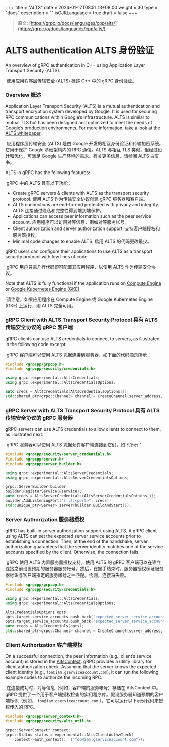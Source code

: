 +++
title = "ALTS"
date = 2024-01-17T08:51:13+08:00
weight = 30
type = "docs"
description = ""
isCJKLanguage = true
draft = false
+++

> 原文: [https://grpc.io/docs/languages/cpp/alts/](https://grpc.io/docs/languages/cpp/alts/)

# ALTS authentication ALTS 身份验证

An overview of gRPC authentication in C++ using Application Layer Transport Security (ALTS).

​	使用应用程序层传输安全 (ALTS) 概述 C++ 中的 gRPC 身份验证。



### Overview 概述

Application Layer Transport Security (ALTS) is a mutual authentication and transport encryption system developed by Google. It is used for securing RPC communications within Google’s infrastructure. ALTS is similar to mutual TLS but has been designed and optimized to meet the needs of Google’s production environments. For more information, take a look at the [ALTS whitepaper](https://cloud.google.com/security/encryption-in-transit/application-layer-transport-security).

​	应用程序层传输安全 (ALTS) 是由 Google 开发的相互身份验证和传输加密系统。它用于保护 Google 基础架构内的 RPC 通信。ALTS 与相互 TLS 类似，但经过设计和优化，可满足 Google 生产环境的需求。有关更多信息，请参阅 ALTS 白皮书。

ALTS in gRPC has the following features:

​	gRPC 中的 ALTS 具有以下功能：

- Create gRPC servers & clients with ALTS as the transport security protocol.
  使用 ALTS 作为传输安全协议创建 gRPC 服务器和客户端。
- ALTS connections are end-to-end protected with privacy and integrity.
  ALTS 连接通过隐私和完整性得到端到端保护。
- Applications can access peer information such as the peer service account.
  应用程序可以访问对等信息，例如对等服务帐号。
- Client authorization and server authorization support.
  支持客户端授权和服务器授权。
- Minimal code changes to enable ALTS.
  启用 ALTS 的代码更改最少。

gRPC users can configure their applications to use ALTS as a transport security protocol with few lines of code.

​	gRPC 用户只需几行代码即可配置其应用程序，以使用 ALTS 作为传输安全协议。

Note that ALTS is fully functional if the application runs on [Compute Engine](https://cloud.google.com/compute) or [Google Kubernetes Engine (GKE)](https://cloud.google.com/kubernetes-engine).

​	请注意，如果应用程序在 Compute Engine 或 Google Kubernetes Engine (GKE) 上运行，则 ALTS 完全可用。

### gRPC Client with ALTS Transport Security Protocol 具有 ALTS 传输安全协议的 gRPC 客户端

gRPC clients can use ALTS credentials to connect to servers, as illustrated in the following code excerpt:

​	gRPC 客户端可以使用 ALTS 凭据连接到服务器，如下面的代码摘录所示：

```cpp
#include <grpcpp/grpcpp.h>
#include <grpcpp/security/credentials.h>

using grpc::experimental::AltsCredentials;
using grpc::experimental::AltsCredentialsOptions;

auto creds = AltsCredentials(AltsCredentialsOptions());
std::shared_ptr<grpc::Channel> channel = CreateChannel(server_address, creds);
```

### gRPC Server with ALTS Transport Security Protocol 具有 ALTS 传输安全协议的 gRPC 服务器

gRPC servers can use ALTS credentials to allow clients to connect to them, as illustrated next:

​	gRPC 服务器可以使用 ALTS 凭据允许客户端连接到它们，如下所示：

```cpp
#include <grpcpp/security/server_credentials.h>
#include <grpcpp/server.h>
#include <grpcpp/server_builder.h>

using grpc::experimental::AltsServerCredentials;
using grpc::experimental::AltsServerCredentialsOptions;

grpc::ServerBuilder builder;
builder.RegisterService(&service);
auto creds = AltsServerCredentials(AltsServerCredentialsOptions());
builder.AddListeningPort("[::]:<port>", creds);
std::unique_ptr<Server> server(builder.BuildAndStart());
```

### Server Authorization 服务器授权

gRPC has built-in server authorization support using ALTS. A gRPC client using ALTS can set the expected server service accounts prior to establishing a connection. Then, at the end of the handshake, server authorization guarantees that the server identity matches one of the service accounts specified by the client. Otherwise, the connection fails.

​	gRPC 使用 ALTS 内置服务器授权支持。使用 ALTS 的 gRPC 客户端可以在建立连接之前设置预期的服务器服务帐号。然后，在握手结束时，服务器授权保证服务器标识与客户端指定的服务帐号之一匹配。否则，连接将失败。

```cpp
#include <grpcpp/grpcpp.h>
#include <grpcpp/security/credentials.h>

using grpc::experimental::AltsCredentials;
using grpc::experimental::AltsCredentialsOptions;

AltsCredentialsOptions opts;
opts.target_service_accounts.push_back("expected_server_service_account1");
opts.target_service_accounts.push_back("expected_server_service_account2");
auto creds = AltsCredentials(opts);
std::shared_ptr<grpc::Channel> channel = CreateChannel(server_address, creds);
```

### Client Authorization 客户端授权

On a successful connection, the peer information (e.g., client’s service account) is stored in the [AltsContext](https://github.com/grpc/grpc/blob/master/src/proto/grpc/gcp/altscontext.proto). gRPC provides a utility library for client authorization check. Assuming that the server knows the expected client identity (e.g., `foo@iam.gserviceaccount.com`), it can run the following example codes to authorize the incoming RPC.

​	在连接成功时，对等信息（例如，客户端的服务帐号）存储在 AltsContext 中。gRPC 提供了一个用于客户端授权检查的实用程序库。假设服务器知道预期的客户端标识（例如， `foo@iam.gserviceaccount.com` ），它可以运行以下示例代码来授权传入的 RPC。

```cpp
#include <grpcpp/server_context.h>
#include <grpcpp/security/alts_util.h>

grpc::ServerContext* context;
grpc::Status status = experimental::AltsClientAuthzCheck(
    context->auth_context(), {"foo@iam.gserviceaccount.com"});
```
